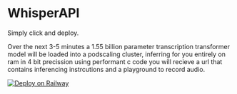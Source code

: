 # WhisperAPI

Simply click and deploy.

Over the next 3-5 minutes a 1.55 billion parameter transcription transformer model will be loaded into a podscaling cluster, inferring for you entirely on ram in 4 bit precission using performant c code you will recieve a url that contains inferencing instrcutions and a playground to record audio.

[![Deploy on Railway](https://railway.app/button.svg)](https://railway.app/new/template?template=https://github.com/Arthur-Embry/WhisperAPI)